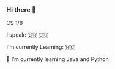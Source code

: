 ### Hi there 👋
CS 1/8

I speak: 🇧🇷 🇺🇸

I'm currently Learning: 🇷🇺

🌱 I’m currently learning Java and Python
